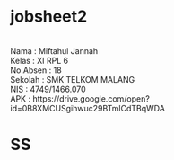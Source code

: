 # jobsheet2
<p>
<br>Nama : Miftahul Jannah 
<br>Kelas : XI RPL 6 
<br>No.Absen : 18 
<br>Sekolah : SMK TELKOM MALANG 
<br>NIS : 4749/1466.070
<br>APK : https://drive.google.com/open?id=0B8XMCUSgihwuc29BTmlCdTBqWDA
</p>

<h1>SS</h1>
